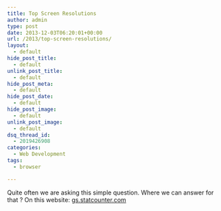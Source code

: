 ```yaml
---
title: Top Screen Resolutions
author: admin
type: post
date: 2013-12-03T06:20:01+00:00
url: /2013/top-screen-resolutions/
layout:
  - default
hide_post_title:
  - default
unlink_post_title:
  - default
hide_post_meta:
  - default
hide_post_date:
  - default
hide_post_image:
  - default
unlink_post_image:
  - default
dsq_thread_id:
  - 2019426908
categories:
  - Web Development
tags:
  - browser

---
```

Quite often we are asking this simple question. Where we can answer for that ? On this website: <a href="http://gs.statcounter.com/" target="_blank">gs.statcounter.com</a>